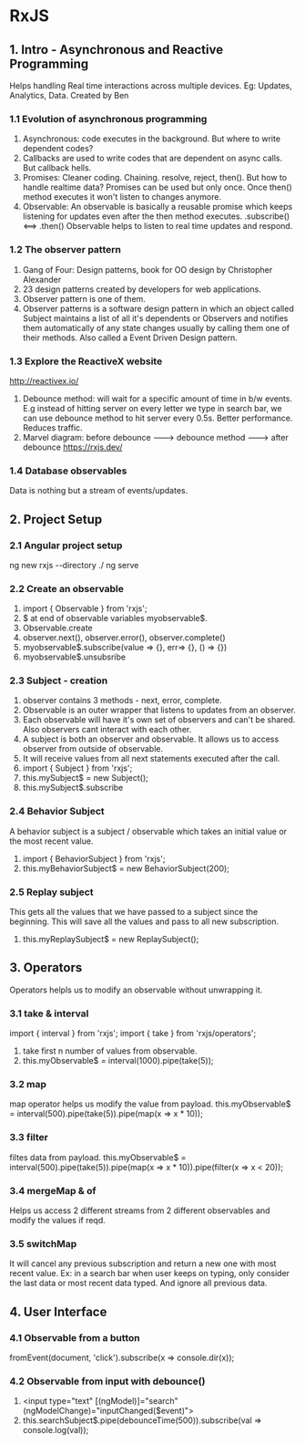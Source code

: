 # RxJS

## 1. Intro - Asynchronous and Reactive Programming
Helps handling Real time interactions across multiple devices. Eg: Updates, Analytics, Data.
Created by Ben

### 1.1 Evolution of asynchronous programming
1. Asynchronous: code executes in the background. But where to write dependent codes?
2. Callbacks are used to write codes that are dependent on async calls. But callback hells.
3. Promises: Cleaner coding. Chaining. resolve, reject, then(). But how to handle realtime data? Promises can be used but only once. Once then() method executes it won't listen to changes anymore.
4. Observable: An observable is basically a reusable promise which keeps listening for updates even after the then method executes. .subscribe() <==> .then()
Observable helps to listen to real time updates and respond.

### 1.2 The observer pattern
1. Gang of Four: Design patterns, book for OO design by Christopher Alexander
2. 23 design patterns created by developers for web applications.
3. Observer pattern is one of them.
4. Observer patterns is a software design pattern in which an object called Subject maintains a list of all it's dependents or Observers and notifies them automatically of any state changes usually by calling them one of their methods.
Also called a Event Driven Design pattern.

### 1.3 Explore the ReactiveX website
http://reactivex.io/
1. Debounce method: will wait for a specific amount of time in b/w events. E.g instead of hitting server on every letter we type in search bar, we can use debounce method to hit server every 0.5s. Better performance. Reduces traffic.
2. Marvel diagram: before debounce ---> debounce method ---> after debounce
https://rxjs.dev/

### 1.4 Database observables
Data is nothing but a stream of events/updates.

## 2. Project Setup
### 2.1 Angular project setup
ng new rxjs --directory ./
ng serve

### 2.2 Create an observable
1. import { Observable } from 'rxjs';
2. $ at end of observable variables myobservable$.
3. Observable.create
4. observer.next(), observer.error(), observer.complete()
5. myobservable$.subscribe(value => {}, err=> {}, () => {})
6. myobservable$.unsubsribe

### 2.3 Subject - creation
1. observer contains 3 methods - next, error, complete.
2. Observable is an outer wrapper that listens to updates from an observer.
3. Each observable will have it's own set of observers and can't be shared. Also observers cant interact with each other.
4. A subject is both an observer and observable. It allows us to access observer from outside of observable.
5. It will receive values from all next statements executed after the call.
6. import { Subject } from 'rxjs';
7. this.mySubject$ = new Subject();
8. this.mySubject$.subscribe

### 2.4 Behavior Subject
A behavior subject is a subject / observable which takes an initial value or the most recent value.
1. import { BehaviorSubject } from 'rxjs';
2. this.myBehaviorSubject$ = new BehaviorSubject(200);

### 2.5 Replay subject
This gets all the values that we have passed to a subject since the beginning. This will save all the values and pass to all new subscription.
1. this.myReplaySubject$ = new ReplaySubject();

## 3. Operators
Operators helpls us to modify an observable without unwrapping it.
### 3.1 take & interval
import { interval } from 'rxjs';
import { take } from 'rxjs/operators';
1. take first n number of values from observable.
2. this.myObservable$ = interval(1000).pipe(take(5));

### 3.2 map
map operator helps us modify the value from payload.
this.myObservable$ = interval(500).pipe(take(5)).pipe(map(x => x * 10));

### 3.3 filter
filtes data from payload.
this.myObservable$ = interval(500).pipe(take(5)).pipe(map(x => x * 10)).pipe(filter(x => x < 20));

### 3.4 mergeMap & of
Helps us access 2 different streams from 2 different observables and modify the values if reqd.

### 3.5 switchMap
It will cancel any previous subscription and return a new one with most recent value.
Ex: in a search bar when user keeps on typing, only consider the last data or most recent data typed. And ignore all previous data.

## 4. User Interface
### 4.1 Observable from a button
fromEvent(document, 'click').subscribe(x => console.dir(x));

### 4.2 Observable from input with debounce()
1. <input type="text" [(ngModel)]="search" (ngModelChange)="inputChanged($event)">
2. this.searchSubject$.pipe(debounceTime(500)).subscribe(val => console.log(val));
